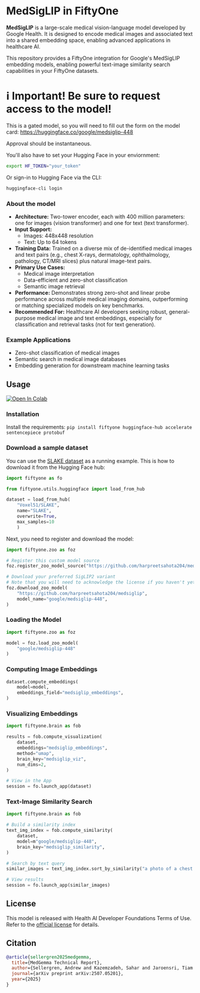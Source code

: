 # MedSigLIP in FiftyOne

**MedSigLIP** is a large-scale medical vision-language model developed by Google Health. It is designed to encode medical images and associated text into a shared embedding space, enabling advanced applications in healthcare AI.

This repository provides a FiftyOne integration for Google's MedSigLIP embedding models, enabling powerful text-image similarity search capabilities in your FiftyOne datasets.

# ℹ️  Important! Be sure to request access to the model!

This is a gated model, so you will need to fill out the form on the model card: https://huggingface.co/google/medsiglip-448

Approval should be instantaneous.

You'll also have to set your Hugging Face in your enviornment:

```bash
export HF_TOKEN="your_token"
```

Or sign-in to Hugging Face via the CLI:

```bash
huggingface-cli login
```

### About the model

- **Architecture:** Two-tower encoder, each with 400 million parameters: one for images (vision transformer) and one for text (text transformer).
- **Input Support:** 
  - Images: 448x448 resolution
  - Text: Up to 64 tokens
- **Training Data:** Trained on a diverse mix of de-identified medical images and text pairs (e.g., chest X-rays, dermatology, ophthalmology, pathology, CT/MRI slices) plus natural image-text pairs.
- **Primary Use Cases:**
  - Medical image interpretation
  - Data-efficient and zero-shot classification
  - Semantic image retrieval
- **Performance:** Demonstrates strong zero-shot and linear probe performance across multiple medical imaging domains, outperforming or matching specialized models on key benchmarks.
- **Recommended For:** Healthcare AI developers seeking robust, general-purpose medical image and text embeddings, especially for classification and retrieval tasks (not for text generation).

### Example Applications

- Zero-shot classification of medical images
- Semantic search in medical image databases
- Embedding generation for downstream machine learning tasks

## Usage

[![Open In Colab](https://colab.research.google.com/assets/colab-badge.svg)](https://colab.research.google.com/github/harpreetsahota204/medsiglip/blob/main/using_medsiglip_model.ipynb)

### Installation


Install the requirements: `pip install fiftyone huggingface-hub accelerate sentencepiece protobuf`

### Download a sample dataset

You can use the [SLAKE dataset](https://huggingface.co/datasets/Voxel51/SLAKE) as a running example. This is how to download it from the Hugging Face hub:

```python
import fiftyone as fo

from fiftyone.utils.huggingface import load_from_hub

dataset = load_from_hub(
    "Voxel51/SLAKE",
    name="SLAKE",
    overwrite=True,
    max_samples=10
    )
```

Next, you need to register and download the model:

```python
import fiftyone.zoo as foz

# Register this custom model source
foz.register_zoo_model_source("https://github.com/harpreetsahota204/medsiglip")

# Download your preferred SigLIP2 variant
# Note that you will need to acknowledge the license if you haven't yet of MedSiglip on HuggingFace if you haven't yet
foz.download_zoo_model(
    "https://github.com/harpreetsahota204/medsiglip",
    model_name="google/medsiglip-448",
)
```

### Loading the Model

```python
import fiftyone.zoo as foz

model = foz.load_zoo_model(
    "google/medsiglip-448"
)
```

### Computing Image Embeddings

```python
dataset.compute_embeddings(
    model=model,
    embeddings_field="medsiglip_embeddings",
)
```

### Visualizing Embeddings

```python
import fiftyone.brain as fob

results = fob.compute_visualization(
    dataset,
    embeddings="medsiglip_embeddings",
    method="umap",
    brain_key="medsiglip_viz",
    num_dims=2,
)

# View in the App
session = fo.launch_app(dataset)
```

### Text-Image Similarity Search

```python
import fiftyone.brain as fob

# Build a similarity index
text_img_index = fob.compute_similarity(
    dataset,
    model=m"google/medsiglip-448",
    brain_key="medsiglip_similarity",
)

# Search by text query
similar_images = text_img_index.sort_by_similarity("a photo of a chest x-ray")

# View results
session = fo.launch_app(similar_images)
```

## License

This model is released with Health AI Developer Foundations Terms of Use. Refer to the [official license](https://developers.google.com/health-ai-developer-foundations/terms) for details.

## Citation

```bibtex
@article{sellergren2025medgemma,
  title={MedGemma Technical Report},
  author={Sellergren, Andrew and Kazemzadeh, Sahar and Jaroensri, Tiam and Kiraly, Atilla and Traverse, Madeleine and Kohlberger, Timo and Xu, Shawn and Jamil, Fayaz and Hughes, Cían and Lau, Charles and others},
  journal={arXiv preprint arXiv:2507.05201},
  year={2025}
}
```
